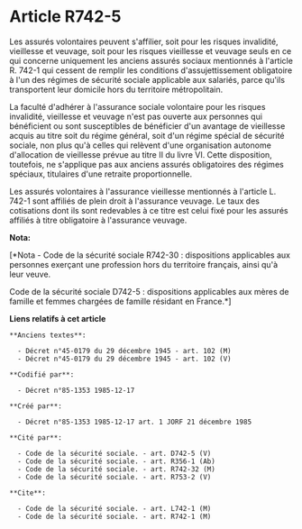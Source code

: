 # Article R742-5

Les assurés volontaires peuvent s'affilier, soit pour les risques invalidité, vieillesse et veuvage, soit pour les risques
vieillesse et veuvage seuls en ce qui concerne uniquement les anciens assurés sociaux mentionnés à l'article R. 742-1 qui
cessent de remplir les conditions d'assujettissement obligatoire à l'un des régimes de sécurité sociale applicable aux
salariés, parce qu'ils transportent leur domicile hors du territoire métropolitain.

La faculté d'adhérer à l'assurance sociale volontaire pour les risques invalidité, vieillesse et veuvage n'est pas ouverte
aux personnes qui bénéficient ou sont susceptibles de bénéficier d'un avantage de vieillesse acquis au titre soit du régime
général, soit d'un régime spécial de sécurité sociale, non plus qu'à celles qui relèvent d'une organisation autonome
d'allocation de vieillesse prévue au titre II du livre VI. Cette disposition, toutefois, ne s'applique pas aux anciens
assurés obligatoires des régimes spéciaux, titulaires d'une retraite proportionnelle.

Les assurés volontaires à l'assurance vieillesse mentionnés à l'article L. 742-1 sont affiliés de plein droit à l'assurance
veuvage. Le taux des cotisations dont ils sont redevables à ce titre est celui fixé pour les assurés affiliés à titre
obligatoire à l'assurance veuvage.

**Nota:**

[*Nota - Code de la sécurité sociale R742-30 : dispositions applicables aux personnes exerçant une profession hors du
territoire français, ainsi qu'à leur veuve.

Code de la sécurité sociale D742-5 : dispositions applicables aux mères de famille et femmes chargées de famille résidant en
France.*]

**Liens relatifs à cet article**

	**Anciens textes**:

	  - Décret n°45-0179 du 29 décembre 1945 - art. 102 (M)
	  - Décret n°45-0179 du 29 décembre 1945 - art. 102 (V)

	**Codifié par**:

	  - Décret n°85-1353 1985-12-17

	**Créé par**:

	  - Décret n°85-1353 1985-12-17 art. 1 JORF 21 décembre 1985

	**Cité par**:

	  - Code de la sécurité sociale. - art. D742-5 (V)
	  - Code de la sécurité sociale. - art. R356-1 (Ab)
	  - Code de la sécurité sociale. - art. R742-32 (M)
	  - Code de la sécurité sociale. - art. R753-2 (V)

	**Cite**:

	  - Code de la sécurité sociale. - art. L742-1 (M)
	  - Code de la sécurité sociale. - art. R742-1 (M)
